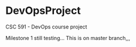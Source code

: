 # DevOpsProject
CSC 591 - DevOps course project

Milestone 1 still testing...
This is on master branch,,,
